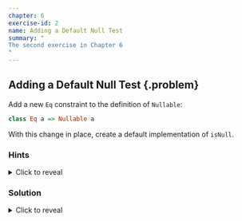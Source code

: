```yaml
---
chapter: 6
exercise-id: 2
name: Adding a Default Null Test
summary: "
The second exercise in Chapter 6
"
---
```


## Adding a Default Null Test  {.problem}

Add a new `Eq` constraint to the definition of `Nullable`:

```haskell
class Eq a => Nullable a
```
With this change in place, create a default implementation of `isNull`.

### Hints
<div class="hints">

<details>
<summary>Click to reveal</summary>

</details>
</div>

### Solution

<div class="solution">
<details>
<summary>Click to reveal</summary>

This exercise asks us to add an `Eq` constraint to `Nullable` and use that to
allow us to write a default definition of `isNull`. This is a pretty small
change on it's own:

```haskell
class Eq a => Nullable a where
  isNull :: a -> Bool
  isNull = (== null)

  null :: a
```

Unfortunately, changing this definition of our class to add the extra constraint
means that we also need to update most of our instances as well:

```haskell
module EffectiveHaskell.Exercises.Chapter6.DefaultNull where
import Prelude hiding (null)

class Eq a => Nullable a where
  isNull :: a -> Bool
  isNull = (== null)
  null :: a

instance Nullable a => Nullable (Maybe a) where
  isNull Nothing = True
  isNull (Just a) = isNull a
  null = Nothing

instance (Nullable a, Nullable b) => Nullable (a,b) where
  isNull (a,b) = isNull a && isNull b
  null = (null, null)

instance Eq a => Nullable [a] where
  isNull [] = True
  isNull _ = False
  null = []
```

The extra constraint doesn't impact how we're writing our instances, but it does
mean that we won't be able to use the instances in some cases. For example,
before adding the constraint we could use `isNull` to see whether or not we had
an empty list of functions, but functions don't have an `Eq` instance, so we
won't be able to do that anymore. In some cases the additional restriction would
be fine, but it limits the ways that people can use our typeclasses, and doing
so unnecessarily can make our code less reusable. Let's look at a couple of
other approaches we could have used that offer more flexibility.

#### Defaulting with a Helper

In this example, our motivation for adding an `Eq` constraint to the definition
of `Nullable` was so that we could provide a default implementation of
`isNull`. There's a common alternative that gives us almost as much ease-of-use
with a lot more flexibility: helper functions. Let's start looking at how they
work by creating a new function called `isNullHelper`:

```haskell
isNullHelper :: (Eq a, Nullable a) => a -> Bool
isNullHelper = (== null)
```

This function puts the same constraints on `a` that we would have in the default
`isNull` implementation we wrote, but it lives outside of the type class. That
means that we can drop the constraint at the type class level, but make use of
it for particular instances when it makes sense. Let's look at a concrete
example. First, we'll return to our original definition of `Nullable`:

```haskell
class Nullable a where
  isNull :: a -> Bool
  null :: a
```

Next, let's take a look at how we might use our new helper function. We'll start
by revisiting our `Nullable` instance for `[a]`. In our original definition of
`isNull` for lists, we didn't look at the values inside of the list at all- only
whether the list itself was empty. That makes the definition of `isNull` for
lists a good candidate to use the `isNullHelper` function we've just
added. Unfortunately, we can only test lists for equality if we can test the
elements inside the lists for equality, so we'll still need our `Eq` constraint:

```haskell
instance Eq a => Nullable [a] where
  isNull = isNullHelper
  null = []
```

As you can see, although we no longer have a default definition for `isNull`,
we're able to use the helper function so that it's very easy to write a new
instance. This also gives us the flexibility to define instances that work
differently and don't need an equality constraint. For example, let's take a
look at the instance for `Maybe`:

```haskell
instance Nullable a => Nullable (Maybe a) where
  isNull Nothing = True
  isNull (Just a) = isNull a
  null = Nothing
```

In this example we're not actually testing for equality at all. If we do have a
value, we defer to whatever definition of `isNull` is provided by `a`.

This approach gives us some flexibility around the constraints on instances of
our typeclass, while still saving someone work in the common case that they can
rely on equality testing. It's not without drawbacks though. The main drawback
is that someone using our module might be confused and try to call
`isNullHelper` directly, even when it's behavior would differ from the
definition of `isNull`. That could be a source of bugs. There's another option
that we can use, but it requires that we add a new language extension.

#### Using DefaultSignatures

The `DefaultSignatures` extension gives us another way to solve the
problem. In this chapter you saw how this extension allows you to add a default
value to a typeclass that has narrower constraints than the type defined by the
class. In this case, we can use the extension to provide a default
implementation of `isNull` only when the `Nullable` value has an `Eq`
instance. Let's take a look:

```haskell
{-# LANGUAGE DefaultSignatures #-}
module EffectiveHaskell.Exercises.Chapter6.DefaultSignaturesNull where
import Prelude hiding (null)

class Nullable a where
  isNull :: a -> Bool

  default isNull :: Eq a => a -> Bool
  isNull = (== null)
  null :: a
```

With `DefaultSignatures` enabled we're able to add a default definition of
`isNull` that works by comparing the input value to `null`, just like
`isNullHelper` from our earlier example. Like our other examples, we can still
create instances that provide a definition of `isNull`. If the type we're
defining a `Nullable` instance for doesn't have an instance of `Eq` we're
required to provide on:

```haskell
instance (Nullable a, Nullable b) => Nullable (a,b) where
  isNull (a,b) = isNull a && isNull b
  null = (null, null)
```

If, on the other hand, we do have an `Eq` constraint then we're free to provide
our own definition of `isNull`:

```haskell
instance (Eq a, Nullable a) => Nullable (Maybe a) where
  isNull Nothing = True
  isNull (Just a) = isNull a
  null = Nothing
```

Alternatively, we can use the default version:

```haskell
instance Eq a => Nullable [a] where
  null = []
```

In the last exercise you saw that we were able to avoid having an `Eq` instance
when we defined `isNull` for lists thanks to pattern matching. To use the
default instance, we need to add it. This is a good example of the tradeoffs
that you'll want to think about when defining default instances. Ideally, if
you're using `DefaultSignatures` to add constraints to the default
implementation of a function, you'll be adding common constraints that well come
"for free" for at least some implementations.

</details>
</div>
